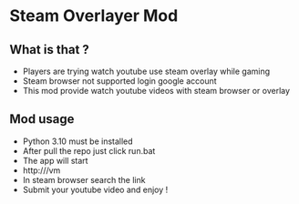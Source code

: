 # Steam Overlayer Mod

## What is that ?

- Players are trying watch youtube use steam overlay while gaming
- Steam browser not supported login google account
- This mod provide watch youtube videos with steam browser or overlay

## Mod usage

- Python 3.10 must be installed
- After pull the repo just click run.bat
- The app will start
- http://<your ip or domain>/vm 
- In steam browser search the link
- Submit your youtube video and enjoy !